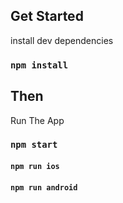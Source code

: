 ## Get Started

install dev dependencies

### `npm install`

## Then

Run The App

### `npm start`

#### `npm run ios`

#### `npm run android`
